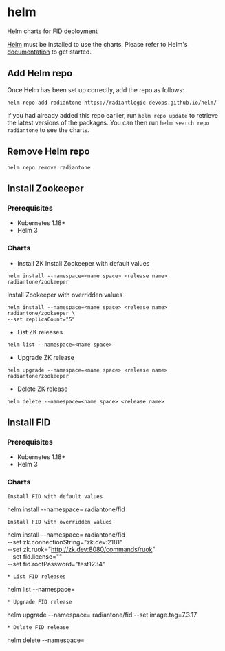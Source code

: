 # helm
Helm charts for FID deployment

[Helm](https://helm.sh) must be installed to use the charts.  Please refer to
Helm's [documentation](https://helm.sh/docs) to get started.

## Add Helm repo

Once Helm has been set up correctly, add the repo as follows:

```
helm repo add radiantone https://radiantlogic-devops.github.io/helm/
```

If you had already added this repo earlier, run `helm repo update` to retrieve
the latest versions of the packages.  You can then run `helm search repo radiantone` to see the charts.

## Remove Helm repo

```
helm repo remove radiantone
```

## Install Zookeeper

### Prerequisites
* Kubernetes 1.18+
* Helm 3

### Charts
* Install ZK
Install Zookeeper with default values
```
helm install --namespace=<name space> <release name> radiantone/zookeeper
```
Install Zookeeper with overridden values
```
helm install --namespace=<name space> <release name> radiantone/zookeeper \
--set replicaCount="5"
```
* List ZK releases
```
helm list --namespace=<name space>
```
* Upgrade ZK release
```
helm upgrade --namespace=<name space> <release name> radiantone/zookeeper
```
* Delete ZK release
```
helm delete --namespace=<name space> <release name>
```

## Install FID

### Prerequisites
* Kubernetes 1.18+
* Helm 3

### Charts
```
Install FID with default values
```
helm install --namespace=<name space> <release name> radiantone/fid
```
Install FID with overridden values
```
helm install --namespace=<name space> <release name> radiantone/fid \
--set zk.connectionString="zk.dev:2181" \
--set zk.ruok="http://zk.dev:8080/commands/ruok" \
--set fid.license="<FID cluster license>" \
--set fid.rootPassword="test1234"
```
* List FID releases
```
helm list --namespace=<name space>
```
* Upgrade FID release
```
helm upgrade --namespace=<name space> <release name> radiantone/fid --set image.tag=7.3.17
```
* Delete FID release
```
helm delete --namespace=<name space> <release name>
```
